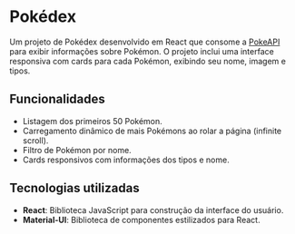# Pokédex
Um projeto de Pokédex desenvolvido em React que consome a [PokeAPI](https://pokeapi.co/) para exibir informações sobre Pokémon. O projeto inclui uma interface responsiva com cards para cada Pokémon, exibindo seu nome, imagem e tipos.

## Funcionalidades

- Listagem dos primeiros 50 Pokémon.
- Carregamento dinâmico de mais Pokémons ao rolar a página (infinite scroll).
- Filtro de Pokémon por nome.
- Cards responsivos com informações dos tipos e nome.

## Tecnologias utilizadas

- **React**: Biblioteca JavaScript para construção da interface do usuário.
- **Material-UI**: Biblioteca de componentes estilizados para React.
